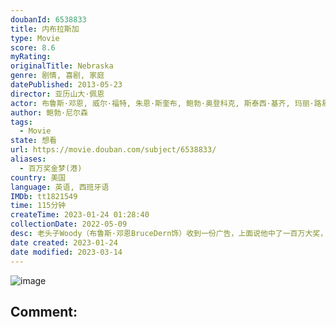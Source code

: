 ```yaml
---
doubanId: 6538833
title: 内布拉斯加
type: Movie
score: 8.6
myRating: 
originalTitle: Nebraska
genre: 剧情, 喜剧, 家庭
datePublished: 2013-05-23
director: 亚历山大·佩恩
actor: 布鲁斯·邓恩, 威尔·福特, 朱恩·斯奎布, 鲍勃·奥登科克, 斯泰西·基齐, 玛丽·路易丝·威尔逊, 兰斯·霍华德, 蒂姆·德里斯科尔, 戴文·雷特瑞, 安吉拉·迈克伊万, 格伦多拉·斯蒂特, 伊丽莎白·穆尔, 凯文·孔克尔, 丹尼斯·麦科伊格, 罗纳德·沃斯塔, 米茜·多蒂
author: 鲍勃·尼尔森
tags:
  - Movie
state: 想看
url: https://movie.douban.com/subject/6538833/
aliases:
  - 百万奖金梦(港)
country: 美国
language: 英语, 西班牙语
IMDb: tt1821549
time: 115分钟
createTime: 2023-01-24 01:28:40
collectionDate: 2022-05-09
desc: 老头子Woody（布鲁斯·邓恩BruceDern饰）收到一份广告，上面说他中了一百万大奖，对此他深信不疑，更决定从蒙大拿的比灵斯市步行到内布拉斯加的林肯市去领奖。他的妻子和两个儿子多次劝阻未果，...
date created: 2023-01-24
date modified: 2023-03-14
---
```


![image](p2158863675.jpg)

Comment:
---
